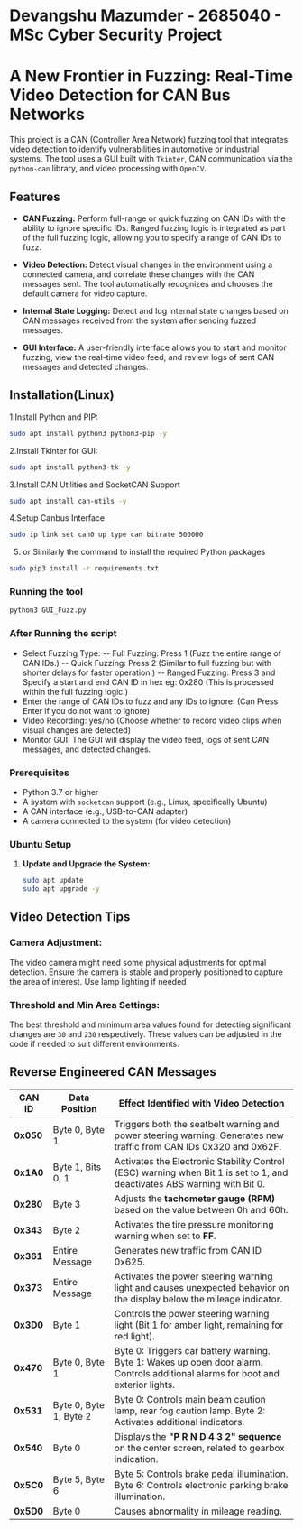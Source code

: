 # Devangshu Mazumder - 2685040 - MSc Cyber Security Project
# **A New Frontier in Fuzzing: Real-Time Video Detection for CAN Bus Networks**

This project is a CAN (Controller Area Network) fuzzing tool that integrates video detection to identify vulnerabilities in automotive or industrial systems. The tool uses a GUI built with `Tkinter`, CAN communication via the `python-can` library, and video processing with `OpenCV`.

## Features

- **CAN Fuzzing:** Perform full-range or quick fuzzing on CAN IDs with the ability to ignore specific IDs. Ranged fuzzing logic is integrated as part of the full fuzzing logic, allowing you to specify a range of CAN IDs to fuzz.

- **Video Detection:** Detect visual changes in the environment using a connected camera, and correlate these changes with the CAN messages sent. The tool automatically recognizes and chooses the default camera for video capture.

- **Internal State Logging:** Detect and log internal state changes based on CAN messages received from the system after sending fuzzed messages.

- **GUI Interface:** A user-friendly interface allows you to start and monitor fuzzing, view the real-time video feed, and review logs of sent CAN messages and detected changes.

## Installation(Linux)

1.Install Python and PIP:

```bash
sudo apt install python3 python3-pip -y
```

2.Install Tkinter for GUI:

```bash
sudo apt install python3-tk -y
```

3.Install CAN Utilities and SocketCAN Support

```bash
sudo apt install can-utils -y
```

4.Setup Canbus Interface

```bash
sudo ip link set can0 up type can bitrate 500000
```

5. or Similarly the command to install the required Python packages

```bash
sudo pip3 install -r requirements.txt
```

### Running the tool

```bash
python3 GUI_Fuzz.py
```

### After Running the script
- Select Fuzzing Type:
-- Full Fuzzing: Press 1 (Fuzz the entire range of CAN IDs.)
-- Quick Fuzzing: Press 2 (Similar to full fuzzing but with shorter delays for faster operation.)
-- Ranged Fuzzing: Press 3 and Specify a start and end CAN ID in hex eg: 0x280 (This is processed within the full fuzzing logic.)
- Enter the range of CAN IDs to fuzz and any IDs to ignore: (Can Press Enter if you do not want to ignore)
- Video Recording: yes/no (Choose whether to record video clips when visual changes are detected)
- Monitor GUI: The GUI will display the video feed, logs of sent CAN messages, and detected changes.

### Prerequisites

- Python 3.7 or higher
- A system with `socketcan` support (e.g., Linux, specifically Ubuntu)
- A CAN interface (e.g., USB-to-CAN adapter)
- A camera connected to the system (for video detection)

### Ubuntu Setup

1. **Update and Upgrade the System:**
   ```bash
   sudo apt update
   sudo apt upgrade -y

## Video Detection Tips

### Camera Adjustment:
The video camera might need some physical adjustments for optimal detection. Ensure the camera is stable and properly positioned to capture the area of interest. Use lamp lighting if needed

### Threshold and Min Area Settings:
The best threshold and minimum area values found for detecting significant changes are `30` and `230` respectively. These values can be adjusted in the code if needed to suit different environments.

## Reverse Engineered CAN Messages

| **CAN ID**  | **Data Position**      | **Effect Identified with Video Detection**                                                                              |
|-------------|------------------------|------------------------------------------------------------------------------------------------------------------------|
| **0x050**   | Byte 0, Byte 1          | Triggers both the seatbelt warning and power steering warning. Generates new traffic from CAN IDs 0x320 and 0x62F.     |
| **0x1A0**   | Byte 1, Bits 0, 1       | Activates the Electronic Stability Control (ESC) warning when Bit 1 is set to 1, and deactivates ABS warning with Bit 0. |
| **0x280**   | Byte 3                  | Adjusts the **tachometer gauge (RPM)** based on the value between 0h and 60h.                                           |
| **0x343**   | Byte 2                  | Activates the tire pressure monitoring warning when set to **FF**.                                                      |
| **0x361**   | Entire Message          | Generates new traffic from CAN ID 0x625.                                                                                |
| **0x373**   | Entire Message          | Activates the power steering warning light and causes unexpected behavior on the display below the mileage indicator.    |
| **0x3D0**   | Byte 1                  | Controls the power steering warning light (Bit 1 for amber light, remaining for red light).                              |
| **0x470**   | Byte 0, Byte 1          | Byte 0: Triggers car battery warning. Byte 1: Wakes up open door alarm. Controls additional alarms for boot and exterior lights. |
| **0x531**   | Byte 0, Byte 1, Byte 2  | Byte 0: Controls main beam caution lamp, rear fog caution lamp. Byte 2: Activates additional indicators.                 |
| **0x540**   | Byte 0                  | Displays the **"P R N D 4 3 2" sequence** on the center screen, related to gearbox indication.                          |
| **0x5C0**   | Byte 5, Byte 6          | Byte 5: Controls brake pedal illumination. Byte 6: Controls electronic parking brake illumination.                      |
| **0x5D0**   | Byte 0                  | Causes abnormality in mileage reading.                                                                                  |


